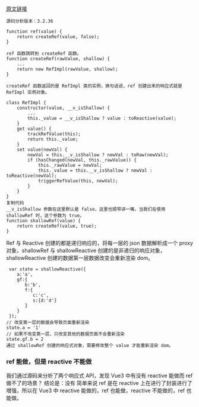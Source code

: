 [原文链接](https://juejin.cn/post/7109257658447691784)
```
源码分析版本：3.2.36

function ref(value) {
    return createRef(value, false);
}

ref 函数跳转到 createRef 函数。
function createRef(rawValue, shallow) {
    ...
    return new RefImpl(rawValue, shallow);
}

createRef 函数返回的是 RefImpl 类的实例，换句话说，ref 创建出来的响应式就是 RefImpl 实例对象。

class RefImpl {
    constructor(value, __v_isShallow) {
        ... 
        this._value = __v_isShallow ? value : toReactive(value);
    }
    get value() {
        trackRefValue(this);
        return this._value;
    }
    set value(newVal) {
        newVal = this.__v_isShallow ? newVal : toRaw(newVal);
        if (hasChanged(newVal, this._rawValue)) {
            this._rawValue = newVal;
            this._value = this.__v_isShallow ? newVal : toReactive(newVal);
            triggerRefValue(this, newVal);
        }
    }
}
复制代码
__v_isShallow 参数在这里默认是 false，这里也顺带讲一嘴，当我们在使用 shallowRef 时，这个参数为 true。
function shallowRef(value) {
    return createRef(value, true);
}

```
Ref 与 Reactive 创建的都是递归响应的，将每一层的 json 数据解析成一个 proxy 对象，shallowRef 与 shallowReactive 创建的是非递归的响应对象，
shallowReactive 创建的数据第一层数据改变会重新渲染 dom。
```
 var state = shallowReactive({
    a:'a',
    gf:{
       b:'b',
       f:{
          c:'c',
          s:{d:'d'}
       }
    }
 });
// 改变第一层的数据会导致页面重新渲染
state.a = '1'
// 如果不改变第一层，只改变其他的数据页面不会重新渲染 
state.gf.b = 2
通过 shallowRef 创建的响应式对象，需要修改整个 value 才能重新渲染 dom。
```

### ref 能做，但是 reactive 不能做
我们通过源码来分析了两个响应式 API，发现 Vue3 中有没有 reactive 能做而 ref 做不了的场景？
结论是：没有
简单来说 ref 是在 reactive 上在进行了封装进行了增强，所以在 Vue3 中 reactive 能做的，ref 也能做，reactive 不能做的，ref 也能做。

